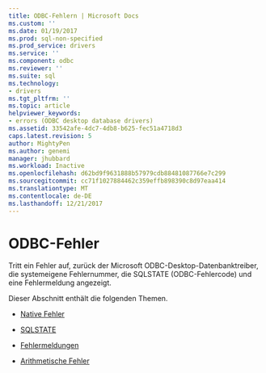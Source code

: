 ```yaml
---
title: ODBC-Fehlern | Microsoft Docs
ms.custom: ''
ms.date: 01/19/2017
ms.prod: sql-non-specified
ms.prod_service: drivers
ms.service: ''
ms.component: odbc
ms.reviewer: ''
ms.suite: sql
ms.technology:
- drivers
ms.tgt_pltfrm: ''
ms.topic: article
helpviewer_keywords:
- errors (ODBC desktop database drivers)
ms.assetid: 33542afe-4dc7-4db8-b625-fec51a4718d3
caps.latest.revision: 5
author: MightyPen
ms.author: genemi
manager: jhubbard
ms.workload: Inactive
ms.openlocfilehash: d62bd9f9631888b57979cdb88481087766e7c299
ms.sourcegitcommit: cc71f1027884462c359effb898390c8d97eaa414
ms.translationtype: MT
ms.contentlocale: de-DE
ms.lasthandoff: 12/21/2017
---
```

# <a name="odbc-errors"></a>ODBC-Fehler
Tritt ein Fehler auf, zurück der Microsoft ODBC-Desktop-Datenbanktreiber, die systemeigene Fehlernummer, die SQLSTATE (ODBC-Fehlercode) und eine Fehlermeldung angezeigt.  
  
 Dieser Abschnitt enthält die folgenden Themen.  
  
-   [Native Fehler](../../odbc/microsoft/native-error.md)  
  
-   [SQLSTATE](../../odbc/microsoft/sqlstate.md)  
  
-   [Fehlermeldungen](../../odbc/microsoft/odbc-jet-error-messages.md)  
  
-   [Arithmetische Fehler](../../odbc/microsoft/arithmetic-errors.md)
